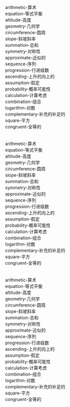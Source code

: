 arithmetic-算术<br>
equation-等式平衡<br>
altitude-高度<br>
geometry-几何学<br>
circumference-圆周<br>
slope-斜坡斜率<br>
summation-总和<br>
symmetry-对称性<br>
approximate-近似的<br>
sequence-序列<br>
progression-行进级数<br>
ascending-上升的向上的<br>
assumption-假定<br>
probability-概率可能性<br>
calculation-计算考虑<br>
combination-组合<br>
logarithm-对数<br>
complementary-补充的补足的<br>
square-平方<br>
congruent-全等的<br>
<br>
<br>
arithmetic-算术<br>
equation-等式平衡<br>
altitude-高度<br>
geometry-几何学<br>
circumference-圆周<br>
slope-斜坡斜率<br>
summation-总和<br>
symmetry-对称性<br>
approximate-近似的<br>
sequence-序列<br>
progression-行进级数<br>
ascending-上升的向上的<br>
assumption-假定<br>
probability-概率可能性<br>
calculation-计算考虑<br>
combination-组合<br>
logarithm-对数<br>
complementary-补充的补足的<br>
square-平方<br>
congruent-全等的<br>
<br>
<br>
arithmetic-算术<br>
equation-等式平衡<br>
altitude-高度<br>
geometry-几何学<br>
circumference-圆周<br>
slope-斜坡斜率<br>
summation-总和<br>
symmetry-对称性<br>
approximate-近似的<br>
sequence-序列<br>
progression-行进级数<br>
ascending-上升的向上的<br>
assumption-假定<br>
probability-概率可能性<br>
calculation-计算考虑<br>
combination-组合<br>
logarithm-对数<br>
complementary-补充的补足的<br>
square-平方<br>
congruent-全等的<br>
<br>
<br>